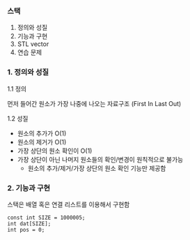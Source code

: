 ### 스택
1. 정의와 성질
2. 기능과 구현
3. STL vector
4. 연습 문제

### 1. 정의와 성질
1.1 정의

먼저 들어간 원소가 가장 나중에 나오는 자료구조 (First In Last Out)

1.2 성질
- 원소의 추가가 O(1)
- 원소의 제거가 O(1)
- 가장 상단의 원소 확인이 O(1)
- 가장 상단이 아닌 나머지 원소들의 확인/변경이 원칙적으로 불가능
  - 원소의 추가/제거/가장 상단의 원소 확인 기능만 제공함

### 2. 기능과 구현
스택은 배열 혹은 연결 리스트를 이용해서 구현함
```
const int SIZE = 1000005;
int dat[SIZE];
int pos = 0;
```
